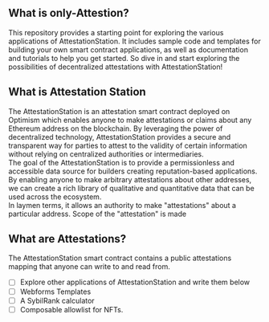 ## What is only-Attestion?
This repository provides a starting point for exploring the various applications of AttestationStation. It includes sample code and templates for building your own smart contract applications, as well as documentation and tutorials to help you get started. So dive in and start exploring the possibilities of decentralized attestations with AttestationStation!

## What is Attestation Station

The AttestationStation is an attestation smart contract deployed on Optimism
which enables anyone to make attestations or claims about any Ethereum address on the blockchain. By leveraging the power of decentralized technology, AttestationStation provides a secure and transparent way for parties to attest to the validity of certain information without relying on centralized authorities or intermediaries.
 </br>
The goal of the AttestationStation is to provide a permissionless and accessible data source for builders creating reputation-based applications. By enabling anyone to make arbitrary attestations about other addresses, we can create a rich library of qualitative and quantitative data that can be used across the ecosystem.
</br>
In laymen terms, it allows an authority to make "attestations" about a particular address.
Scope of the "attestation" is made

## What are Attestations?
The AttestationStation smart contract contains a public attestations mapping that anyone can write to and read from.

- [ ] Explore other applications of AttestationStation and write them below
- [ ] Webforms Templates
- [ ] A SybilRank calculator
- [ ] Composable allowlist for NFTs.